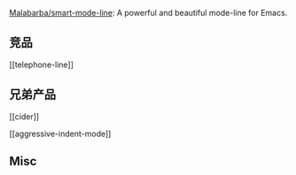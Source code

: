 


[Malabarba/smart-mode-line](https://github.com/Malabarba/smart-mode-line): A powerful and beautiful mode-line for Emacs.



## 竞品

[[telephone-line]]


## 兄弟产品

[[cider]]

[[aggressive-indent-mode]]


## Misc



